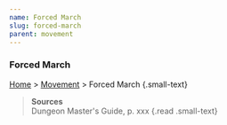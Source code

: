 ```yaml
---
name: Forced March
slug: forced-march
parent: movement
---
```

### Forced March
[Home](dm-operations-center) > [Movement](movement) > Forced March {.small-text}



> **Sources** <br/>
> Dungeon Master's Guide, p. xxx
{.read .small-text}